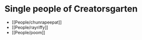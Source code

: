 # Single people of Creatorsgarten

- [[People/chunrapeepat]]
- [[People/rayriffy]]
- [[People/poom]]
